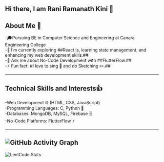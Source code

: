## Hi there, I am Rani Ramanath Kini 👋

## About Me 🚀
-🎓Pursuing BE in Computer Science and Engineering at Canara Engineering College  
-🌱 I’m currently exploring ##React.js, learning state management, and enhancing my web development skills.##  
-💬 Ask me about No-Code Development with ##FlutterFlow.##  
-⚡ Fun fact: #I love to sing 🎤 and do Sketching ✏️.##  

---

## Technical Skills and Interests👍  
-Web Development 🌐 (HTML, CSS, JavaScript)  
-Programming Languages: C, Python 🐍  
-Databases: MongoDB, MySQL, Firebase 🗄️  
-No-Code Platforms: FlutterFlow ⚡ 

---

![GitHub Activity Graph](https://github-readme-activity-graph.vercel.app/graph?username=ranirkini2004&theme=github) 
---

![LeetCode Stats](https://leetcard.jacoblin.cool/rani_kini?theme=dark&font=Abel&ext=contest)


